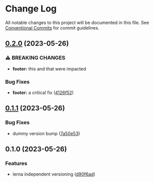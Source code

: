 # Change Log

All notable changes to this project will be documented in this file.
See [Conventional Commits](https://conventionalcommits.org) for commit guidelines.

## [0.2.0](https://github.com/subzero10/lerna-getting-started-example/compare/@hb-test/footer@0.1.1...@hb-test/footer@0.2.0) (2023-05-26)


### ⚠ BREAKING CHANGES

* **footer:** this and that were impacted

### Bug Fixes

* **footer:** a critical fix ([4126f52](https://github.com/subzero10/lerna-getting-started-example/commit/4126f528e4892e4933451c555808c6c377d24754))



## [0.1.1](https://github.com/subzero10/lerna-getting-started-example/compare/@hb-test/footer@0.1.0...@hb-test/footer@0.1.1) (2023-05-26)


### Bug Fixes

* dummy version bump ([7a50e53](https://github.com/subzero10/lerna-getting-started-example/commit/7a50e530834a79fd4914afe79aa09e690a65a359))



## 0.1.0 (2023-05-26)


### Features

* lerna independent versioning ([d90f6ad](https://github.com/subzero10/lerna-getting-started-example/commit/d90f6ad62194024eb4dfc4ec2f900a37944e32d0))
